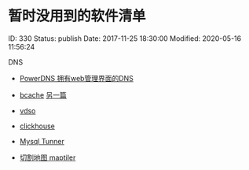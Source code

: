 # 暂时没用到的软件清单


ID: 330
Status: publish
Date: 2017-11-25 18:30:00
Modified: 2020-05-16 11:56:24


DNS

* [PowerDNS 拥有web管理界面的DNS][1]

* [bcache][2] [另一篇][3]

* [vdso](http://man7.org/linux/man-pages/man7/vdso.7.html)

* [clickhouse][4]

* [Mysql Tunner][5]

* [切割地图 maptiler](https://www.maptiler.com/)



[1]: https://mp.weixin.qq.com/s?__biz=MzIwMzg1ODcwMw==&mid=2247487141&idx=1&sn=d8e3d8bb867e65d0f09ed38f58949956&chksm=96c9b8c5a1be31d3368334a5c0b7ade1cad89185f4a643d1be2778fe0198f6a48dc593792ae1#rd

[2]: http://xiaqunfeng.cc/2017/02/03/Dm-cache-vs-Bcache/

[3]: https://blog.lilydjwg.me/2015/5/11/self-made-sshd-with-bcache.92025.html

[4]: https://zhuanlan.zhihu.com/clickhouse

[5]: https://github.com/major/MySQLTuner-perl
